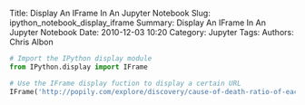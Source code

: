 Title: Display An IFrame In An Jupyter Notebook
Slug: ipython_notebook_display_iframe
Summary: Display An IFrame In An Jupyter Notebook
Date: 2010-12-03 10:20
Category: Jupyter
Tags:
Authors: Chris Albon


```python
# Import the IPython display module
from IPython.display import IFrame
```


```python
# Use the IFrame display fuction to display a certain URL
IFrame('http://popily.com/explore/discovery/cause-of-death-ratio-of-each-cause-of-death-33/?embed=true', width=700, height=700)
```
